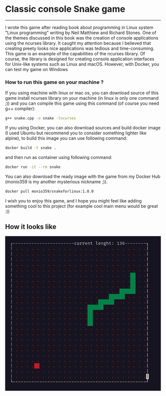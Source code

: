 # Classic console Snake game
---

I wrote this game after reading book about programming in Linux system "Linux programming" writing by Neil Matthiew and Richard Stones. One of the themes discussed in this book was the creation of console applications using the ncurses library. It caught my attention because I believed that creating preety looks nice applications was tedious and time-consuming. This game is an example of the capabilities of the ncurses library. Of course, the library is designed for creating console application interfaces for Unix-like systems such as Linux and macOS. However, with Docker, you can test my game on Windows

### How to run this game on your machine ?

If you using machine with linux or mac os, you can download source of this game install ncurses library on your machine (in linux is only one command ;)) and you can compile this game using this command (of course you need g++ compiler):

```bash
g++ snake.cpp -o snake -lncurses
```

If you using Docker, you can also download sources and build docker image (I used Ubuntu but recommend you to consider something lighter like alpine), to build this image you can use following command:

```bash
docker build -t snake .
```

and then run as container using following command:

```bash
docker run -it --rm snake
```

You can also download the ready image with the game from my Docker Hub (monio359 is my another mysterious nickname ;)).

```bash
docker pull monio359/snakeforlinux:1.0.0
```

 I wish you to enjoy this game, and I hope you might feel like adding something cool to this project (for example cool main menu would be great :))

 ## How it looks like


![](./preview.png)
